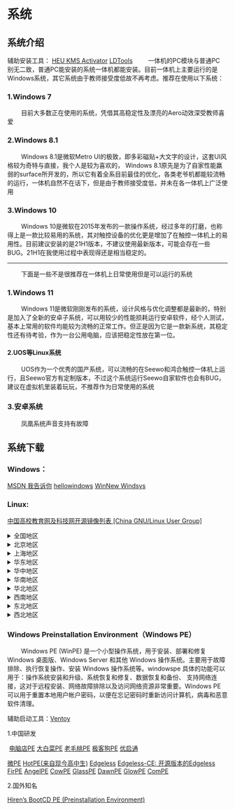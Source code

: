 # 系统

## 系统介绍

辅助安装工具：  [HEU KMS Activator](https://github.com/zbezj/HEU_KMS_Activator/releases)     [LDTools](https://ldtstore.com.cn/ldtools/)
        一体机的PC模块与普通PC 别无二致，普通PC能安装的系统一体机都能安装。目前一体机上主要运行的是 Windows系统，其它系统由于教师接受度低故不再考虑。推荐在使用以下系统：

### 1.Windows 7

        目前大多数正在使用的系统，凭借其高稳定性及漂亮的Aero动效深受教师喜爱

### 2.Windows 8.1

        Windows 8.1是微软Metro UI的极致，即多彩磁贴+大文字的设计，这套UI风格较为奇特与直接，我个人是较为喜欢的， Windows 8.1原先是为了自家性能羸弱的surface所开发的，所以它有着全系目前最佳的优化，各类老爷机都能较流畅的运行，一体机自然不在话下，但是由于教师接受度低，并未在各一体机上广泛使用

### 3.Windows 10

        Windows 10是微软在2015年发布的一款操作系统，经过多年的打磨，也称得上是一款比较易用的系统，其对触控设备的优化更是增加了在触控一体机上的易用性。目前建议安装的是21H1版本，不建议使用最新版本，可能会存在一些BUG。21H1在我使用过程中表现得还是相当稳定的。

--------

        下面是一些不是很推荐在一体机上日常使用但是可以运行的系统

### 1.Windows 11

        Windows 11是微软刚刚发布的系统，设计风格与优化调整都是最新的，特别是加入了全新的安卓子系统，可以用较少的性能损耗运行安卓软件，经个人测试，基本上常用的软件均能较为流畅的正常工作。但正是因为它是一款新系统，其稳定性还有待考验，作为一台公用电脑，应该把稳定性放在第一位。

#### 2.UOS等Linux系统

        UOS作为一个优秀的国产系统，可以流畅的在Seewo和鸿合触控一体机上运行，且Seewo官方有定制版本，不过这个系统运行Seewo自家软件也会有BUG，建议在虚拟机里装着玩玩，不推荐作为日常使用的系统

### 3.安卓系统

        凤凰系统声音支持有故障

## 系统下载

### Windows：

 [MSDN 我告诉你](https://msdn.itellyou.cn/)            [hellowindows](https://hellowindows.cn/)      [WinNew ](https://winnew.cn/)       [Windsys](https://windsys.win)

### Linux:

[中国高校教育网及科技网开源镜像列表 [China GNU/Linux User Group]](https://lug.org.cn/doku.php?id=china-edu-open-source-mirrors)

<details>
<summary>全国地区</summary>

- [校园网联合镜像站：高校及研究机构开源镜像一站式元数据平台](https://mirrors.cernet.edu.cn/ "https://mirrors.cernet.edu.cn")

- [教育网镜像站们：（内容同上互为热备）](https://mirrors.cngi.edu.cn/ "https://mirrors.cngi.edu.cn")

</details>
<details>
<summary>北京地区</summary>

- [清华大学开源软件镜像站](https://mirrors.tuna.tsinghua.edu.cn/ )

- [北京外国语大学开源软件镜像站](https://mirrors.bfsu.edu.cn/ )  

- [北京交通大学自由与开源软件镜像站](https://mirror.bjtu.edu.cn/ ) 

- [北京邮电大学开源软件镜像站](https://mirrors.bupt.edu.cn/ )  

- [北京大学开源镜像站 (测试中)](https://mirrors.pku.edu.cn/ )  

- [*中科院软件所智能软件研究中心开源镜像站](https://mirror.iscas.ac.cn/ )  

</details>
<details>
<summary>上海地区</summary>

- [上海交通大学 Linux 用户组软件源镜像 - 思源](https://mirror.sjtu.edu.cn/ "https://mirror.sjtu.edu.cn/")  

- [上海交通大学 Linux 用户组软件源镜像 - 致远](https://mirrors.sjtug.sjtu.edu.cn/ "https://mirrors.sjtug.sjtu.edu.cn/")  

- [同济大学开源镜像](https://mirrors.tongji.edu.cn/ "https://mirrors.tongji.edu.cn/") 

- [上海科技大学 GeekPie 开源镜像](https://mirrors.shanghaitech.edu.cn/ "https://mirrors.shanghaitech.edu.cn/")  

</details>
<details>
<summary>华东地区</summary>

- [中国科学技术大学开源软件镜像](https://mirrors.ustc.edu.cn/ "https://mirrors.ustc.edu.cn/")  

- [南京大学开源软件镜像站](https://mirrors.nju.edu.cn/ "https://mirrors.nju.edu.cn/")  

- [南京邮电大学开源软件镜像站](https://mirrors.njupt.edu.cn/ "https://mirrors.njupt.edu.cn/")  

- [南京师范大学开源镜像站 (仅校内)](http://mirrors.njnu.edu.cn/ "http://mirrors.njnu.edu.cn/")  

</details>
<details>
<summary>华中地区</summary>

- [华中科技大学开源镜像站](http://mirrors.hust.edu.cn/ "http://mirrors.hust.edu.cn/")  

- [南阳理工学院开源镜像站](https://mirror.nyist.edu.cn/ "https://mirror.nyist.edu.cn/")  

- ~~[华中科技大学开源镜像站（联创团队）](https://mirrors.hustunique.com/ "http://mirrors.hustunique.com")~~  

- ~~[中国地质大学开源镜像站](http://mirrors.cug.edu.cn/ "http://mirrors.cug.edu.cn")~~   

</details>
<details>
<summary>华南地区</summary>

- [东莞理工学院 GNU/Linux 协会开源软件镜像站](https://mirrors.dgut.edu.cn/ "https://mirrors.dgut.edu.cn/") 

- [南方科技大学开源镜像站](https://mirrors.sustech.edu.cn/ "https://mirrors.sustech.edu.cn/")  

- [华南农业大学开源镜像源](https://mirrors.scau.edu.cn/ "https://mirrors.scau.edu.cn/")  

- ~~[中山大学开源镜像站](http://mirror.sysu.edu.cn/ "http://mirror.sysu.edu.cn/")~~  

- ~~[厦门大学开源镜像站](http://mirrors.xmu.edu.cn/ "http://mirrors.xmu.edu.cn/")~~  

</details>
<details>
<summary>华北地区</summary>

- [天津大学开源镜像站 (仅校内)](http://mirror.tju.edu.cn/ "http://mirror.tju.edu.cn/")

- [南开大学开源镜像站 (仅校内)](http://ftp.nankai.edu.cn/ "http://ftp.nankai.edu.cn/")

</details>
<details>
<summary>西南地区</summary>

- [重庆大学开源软件镜像站](https://mirrors.cqu.edu.cn/ "https://mirrors.cqu.edu.cn/")

- [重庆邮电大学开源镜像站](https://mirrors.cqupt.edu.cn/ "https://mirrors.cqupt.edu.cn/")

- [电子科技大学开源镜像站 (仅校内)](http://mirrors.uestc.cn/ "http://mirrors.uestc.cn")

- [云南大学开源镜像站](https://mirrors.ynu.edu.cn/ "https://mirrors.ynu.edu.cn/")

- [西南大学开源镜像](http://linux.swu.edu.cn/swudownload/Distributions/ "http://linux.swu.edu.cn/swudownload/Distributions/")

</details>
<details>
<summary>东北地区</summary>

- [哈尔滨工业大学开源镜像站](https://mirrors.hit.edu.cn/ "https://mirrors.hit.edu.cn/")  

- [大连东软信息学院开源镜像站](https://mirrors.neusoft.edu.cn/ "https://mirrors.neusoft.edu.cn/")  

- [大连理工大学开源镜像站 (仅 HTTP)](http://mirror.dlut.edu.cn/ "http://mirror.dlut.edu.cn/")  

- [东北大学开源镜像站](http://mirrors.neu.edu.cn/ "http://mirrors.neu.edu.cn/")  

</details>
<details>
<summary>西北地区</summary>

- [兰州大学开源社区镜像站](https://mirrors.lzu.edu.cn/ "https://mirrors.lzu.edu.cn/")  

- [西安交通大学软件镜像站 (校外仅 IPv6)](https://mirrors.xjtu.edu.cn/ "https://mirrors.xjtu.edu.cn")  

- [西电开源软件镜像站 (仅校内)](https://linux.xidian.edu.cn/mirrors/ "https://linux.xidian.edu.cn/mirrors/")

- [西北农林科技大学开源镜像站](https://mirrors.nwafu.edu.cn/ "https://mirrors.nwafu.edu.cn/")

</details>

### Windows Preinstallation Environment（Windows PE）

        Windows PE (WinPE) 是一个小型操作系统，用于安装、部署和修复 Windows 桌面版、Windows Server 和其他 Windows 操作系统。主要用于故障排除、执行恢复操作、安装 Windows 操作系统等。windowspe 具体的功能可以用于：操作系统安装和升级、系统恢复和修复、数据恢复和备份、 支持网络连接，这对于远程安装、网络故障排除以及访问网络资源非常重要。Windows PE 可以用于重置本地用户帐户密码，以便在忘记密码时重新访问计算机，病毒和恶意软件清理。

辅助启动工具：[Ventoy](https://www.ventoy.net/cn/)

1.中国研发

 [电脑店PE](https://u.diannaodian.com/)      [大白菜PE](http://www.winbaicai.com/)      [老毛桃PE](https://www.laomaotao.net/)    [ 极客狗PE](https://www.jikegou.net/)     [优启通](http://uqitong.gal91.cn/)

[微PE](https://www.wepe.com.cn/)    [HotPE(来自现今高中生)](https://www.hotpe.top/)   [Edgeless](https://home.edgeless.top/)   [Edgeless-CE: 开源版本的Edgeless](https://github.com/slqwqxd/Edgeless-CE)    [FirPE](https://firpe.cn/)         [AngelPE](https://www.angel-pe.cn)   [CowPE](http://cowpe.myzwq.cn/)   [GlassPE](https://glasspe.cn/)    [DawnPE](https://dawnpe.com)    [GlowPE](https://glow.lovepc.team/)    [ComPE](https://www.win-compe.top/)    

2.国外知名

[Hiren’s BootCD PE (Preinstallation Environment)](https://www.hirensbootcd.org/)
